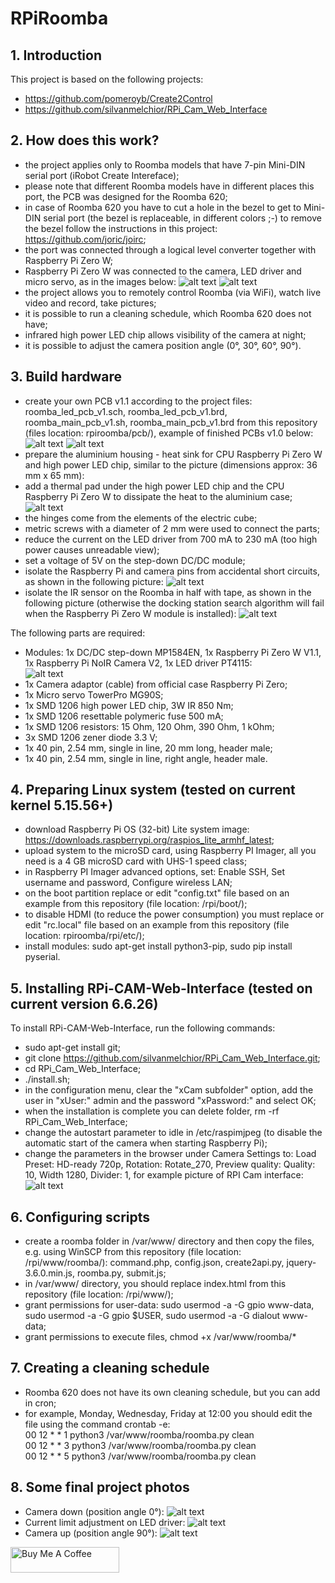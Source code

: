 # RPiRoomba

## 1. Introduction
This project is based on the following projects:
- https://github.com/pomeroyb/Create2Control
- https://github.com/silvanmelchior/RPi_Cam_Web_Interface

## 2. How does this work?
- the project applies only to Roomba models that have 7-pin Mini-DIN serial port (iRobot Create Intereface);
- please note that different Roomba models have in different places this port, the PCB was designed for the Roomba 620;
- in case of Roomba 620 you have to cut a hole in the bezel to get to Mini-DIN serial port (the bezel is replaceable, in different colors ;-) to remove the bezel follow the instructions in this project: https://github.com/joric/joirc;
- the port was connected through a logical level converter together with Raspberry Pi Zero W;
- Raspberry Pi Zero W was connected to the camera, LED driver and micro servo, as in the images below:
![alt text](https://github.com/RobertWojtowicz/rpiroomba/blob/master/pic/09_roomba_pinout.png)
![alt text](https://github.com/RobertWojtowicz/rpiroomba/blob/master/pic/10_rpi_pinout.png)
- the project allows you to remotely control Roomba (via WiFi), watch live video and record, take pictures;
- it is possible to run a cleaning schedule, which Roomba 620 does not have;
- infrared high power LED chip allows visibility of the camera at night;
- it is possible to adjust the camera position angle (0°, 30°, 60°, 90°).

## 3. Build hardware
- create your own PCB v1.1 according to the project files: roomba_led_pcb_v1.sch, roomba_led_pcb_v1.brd, roomba_main_pcb_v1.sh, roomba_main_pcb_v1.brd from this repository (files location: rpiroomba/pcb/), example of finished PCBs v1.0 below:
![alt text](https://github.com/RobertWojtowicz/rpiroomba/blob/master/pic/01_main_PCB.jpg)
![alt text](https://github.com/RobertWojtowicz/rpiroomba/blob/master/pic/02_LED_PCB.jpg)
- prepare the aluminium housing - heat sink for CPU Raspberry Pi Zero W and high power LED chip, similar to the picture (dimensions approx: 36 mm x 65 mm):
- add a thermal pad under the high power LED chip and the CPU Raspberry Pi Zero W to dissipate the heat to the aluminium case;
![alt text](https://github.com/RobertWojtowicz/rpiroomba/blob/master/pic/04_wiring_RPI_CAM.jpg)
- the hinges come from the elements of the electric cube;
- metric screws with a diameter of 2 mm were used to connect the parts;
- reduce the current on the LED driver from 700 mA to 230 mA (too high power causes unreadable view);
- set a voltage of 5V on the step-down DC/DC module;
- isolate the Raspberry Pi and camera pins from accidental short circuits, as shown in the following picture:
![alt text](https://github.com/RobertWojtowicz/rpiroomba/blob/master/pic/03_RPI_PCB_isolation.jpg)
- isolate the IR sensor on the Roomba in half with tape, as shown in the following picture (otherwise the docking station search algorithm will fail when the Raspberry Pi Zero W module is installed):
![alt text](https://github.com/RobertWojtowicz/rpiroomba/blob/master/pic/11_IR_sensor_Roomba.jpg)

The following parts are required:
- Modules: 1x DC/DC step-down MP1584EN, 1x Raspberry Pi Zero W V1.1, 1x Raspberry Pi NoIR Camera V2, 1x LED driver PT4115:<br>
![alt text](http://www.dareltek.pl/pliki/P4115adj2b.jpg)
- 1x Camera adaptor (cable) from official case Raspberry Pi Zero;
- 1x Micro servo TowerPro MG90S;
- 1x SMD 1206 high power LED chip, 3W IR 850 Nm;
- 1x SMD 1206 resettable polymeric fuse 500 mA;
- 1x SMD 1206 resistors: 15 Ohm, 120 Ohm, 390 Ohm, 1 kOhm;
- 3x SMD 1206 zener diode 3.3 V;
- 1x 40 pin, 2.54 mm, single in line, 20 mm long, header male;
- 1x 40 pin, 2.54 mm, single in line, right angle, header male.

## 4. Preparing Linux system (tested on current kernel 5.15.56+)
- download Raspberry Pi OS (32-bit) Lite system image: https://downloads.raspberrypi.org/raspios_lite_armhf_latest;
- upload system to the microSD card, using Raspberry PI Imager, all you need is a 4 GB microSD card with UHS-1 speed class;
- in Raspberry PI Imager advanced options, set: Enable SSH, Set username and password, Configure wireless LAN;
- on the boot partition replace or edit "config.txt" file based on an example from this repository (file location: /rpi/boot/);
- to disable HDMI (to reduce the power consumption) you must replace or edit "rc.local" file based on an example from this repository (file location: rpiroomba/rpi/etc/);
- install modules: sudo apt-get install python3-pip, sudo pip install pyserial.

## 5. Installing RPi-CAM-Web-Interface (tested on current version 6.6.26)
To install RPi-CAM-Web-Interface, run the following commands:
- sudo apt-get install git;
- git clone https://github.com/silvanmelchior/RPi_Cam_Web_Interface.git;
- cd RPi_Cam_Web_Interface;
- ./install.sh;
- in the configuration menu, clear the "xCam subfolder" option, add the user in "xUser:" admin and the password "xPassword:" and select OK;
- when the installation is complete you can delete folder, rm -rf RPi_Cam_Web_Interface;
- change the autostart parameter to idle in /etc/raspimjpeg (to disable the automatic start of the camera when starting Raspberry Pi);
- change the parameters in the browser under Camera Settings to: Load Preset: HD-ready 720p, Rotation: Rotate_270, Preview quality: Quality: 10, Width 1280, Divider: 1, for example picture of RPI Cam interface:
![alt text](https://github.com/RobertWojtowicz/rpiroomba/blob/master/pic/08_roomba_RPI_Cam.png)

## 6. Configuring scripts
- create a roomba folder in /var/www/ directory and then copy the files, e.g. using WinSCP from this repository (file location: /rpi/www/roomba/): command.php, config.json, create2api.py, jquery-3.6.0.min.js, roomba.py, submit.js;
- in /var/www/ directory, you should replace index.html from this repository (file location: /rpi/www/);
- grant permissions for user-data: sudo usermod -a -G gpio www-data, sudo usermod -a -G gpio $USER, sudo usermod -a -G dialout www-data;
- grant permissions to execute files, chmod +x /var/www/roomba/*

## 7. Creating a cleaning schedule
- Roomba 620 does not have its own cleaning schedule, but you can add in cron;
- for example, Monday, Wednesday, Friday at 12:00 you should edit the file using the command crontab -e:<br/> 
00 12 * * 1 python3 /var/www/roomba/roomba.py clean<br/>
00 12 * * 3 python3 /var/www/roomba/roomba.py clean<br/>
00 12 * * 5 python3 /var/www/roomba/roomba.py clean

## 8. Some final project photos
- Camera down (position angle 0°):
![alt text](https://github.com/RobertWojtowicz/rpiroomba/blob/master/pic/05_Finished_Roomba.jpg)
- Current limit adjustment on LED driver:
![alt text](https://github.com/RobertWojtowicz/rpiroomba/blob/master/pic/06_Finished_Roomba.jpg)
- Camera up (position angle 90°):
![alt text](https://github.com/RobertWojtowicz/rpiroomba/blob/master/pic/07_Finished_Roomba.jpg)

<a href="https://www.buymeacoffee.com/RobertWojtowicz" target="_blank"><img src="https://cdn.buymeacoffee.com/buttons/default-orange.png" alt="Buy Me A Coffee" height="41" width="174"></a>
